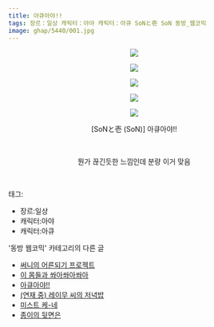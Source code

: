 ```yaml
---
title: 아큐아야!!
tags: 장르：일상 캐릭터：아야 캐릭터：아큐 SoNと壱 SoN 동방_웹코믹
image: ghap/5440/001.jpg
---
```

<div class="article">
<p style="text-align: center; clear: none; float: none;"><img src="{{ site.nasurl }}/ghap/5440/001.jpg"/></p>
<p style="text-align: center; clear: none; float: none;"><img src="{{ site.nasurl }}/ghap/5440/002.jpg"/></p>
<p style="text-align: center; clear: none; float: none;"><img src="{{ site.nasurl }}/ghap/5440/003.jpg"/></p>
<p style="text-align: center; clear: none; float: none;"><img src="{{ site.nasurl }}/ghap/5440/004.jpg"/></p>
<p style="text-align: center; clear: none; float: none;"><img src="{{ site.nasurl }}/ghap/5440/005.jpg"/></p>
<p style="text-align: center; clear: none; float: none;">[SoNと壱 (SoN)] 아큐아야!!</p>
<p style="text-align: center; clear: none; float: none;"><br/></p>
<p style="text-align: center; clear: none; float: none;">뭔가 끊긴듯한 느낌인데 분량 이거 맞음</p>
<p><br/></p>
</div><div class="tagTrail">
<p>태그: </p>
<ul>
<li>장르:일상</li>
<li>캐릭터:아야</li>
<li>캐릭터:아큐</li>
</ul>
</div><div class="another">
<p>'동방 웹코믹' 카테고리의 다른 글</p>
<ul>
<li><a href="/2018-12-26-ghap_5442">써니의 어른되기 프로젝트</a></li>
<li><a href="/2018-12-26-ghap_5441">이 몸들과 쏴아쏴아쏴아</a></li>
<li><a href="/2018-12-26-ghap_5440">아큐아야!!</a></li>
<li><a href="/2018-12-26-ghap_5439">(연재 중) 레이무 씨의 저녁밥</a></li>
<li><a href="/2018-12-26-ghap_5438">미스트 케-네</a></li>
<li><a href="/2018-12-26-ghap_5437">종이의 뒷면은</a></li>
</ul>
</div>